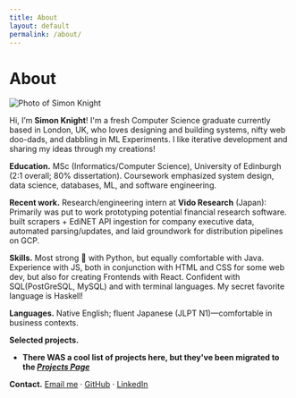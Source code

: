 ```yaml
---
title: About
layout: default
permalink: /about/
---
```


# About

<!-- Right-aligned headshot; the CSS below handles sizing/float -->
<img src="{{ '/assets/img/headshot.jpg' | relative_url }}" alt="Photo of Simon Knight" class="headshot" loading="lazy">

Hi, I’m **Simon Knight**! I'm a fresh Computer Science graduate currently based in London, UK, who loves designing and building systems, nifty web doo-dads, and dabbling in ML Experiments. I like iterative development and sharing my ideas through my creations!

**Education.** MSc (Informatics/Computer Science), University of Edinburgh (2:1 overall; 80% dissertation). Coursework emphasized system design, data science, databases, ML, and software engineering. 

**Recent work.** Research/engineering intern at **Vido Research** (Japan): Primarily was put to work prototyping potential financial research software. built scrapers + EdiNET API ingestion for company executive data, automated parsing/updates, and laid groundwork for distribution pipelines on GCP.

**Skills.** Most strong 💪 with Python, but equally comfortable with Java. Experience with JS, both in conjunction with HTML and CSS for some web dev, but also for creating Frontends with React. Confident with SQL(PostGreSQL, MySQL) and with terminal languages. My secret favorite language is Haskell!


**Languages.** Native English; fluent Japanese (JLPT N1)—comfortable in business contexts. 

**Selected projects.**
- **There WAS a cool list of projects here, but they've been migrated to the *<a href="{{ '/projects/' | relative_url }}">Projects Page</a>***
 
**Contact.** <a href="mailto:knigsd@icloud.com?subject=Portfolio%20Inquiry&body=Hi,%20Simon.%0D%0APromising%20Portfolio!%20Email%20me%20when%20its%20done!%0D%0ARegards">Email me</a> · <a href="https://github.com/simondsknight" target="_blank" rel="noopener">GitHub</a> · <a href="https://www.linkedin.com/in/simon-knight-a37643230" target="_blank" rel="noopener">LinkedIn</a>
